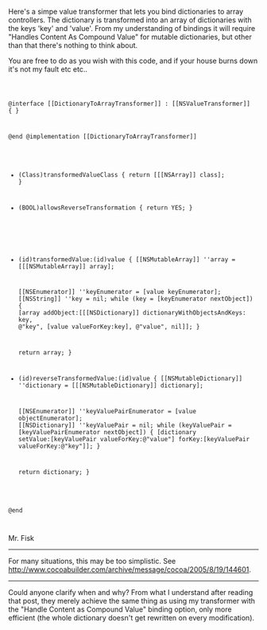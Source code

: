 

Here's a simpe value transformer that lets you bind dictionaries to array controllers. The dictionary is transformed into an array of dictionaries with the keys 'key' and 'value'.
From my understanding of bindings it will require "Handles Content As Compound Value" for mutable dictionaries, but other than that there's nothing to think about.

You are free to do as you wish with this code, and if your house burns down it's not my fault etc etc..

<code>

@interface [[DictionaryToArrayTransformer]] : [[NSValueTransformer]] {
}

@end
@implementation [[DictionaryToArrayTransformer]]

+ (Class)transformedValueClass {
    return [[[NSArray]] class];
}

+ (BOOL)allowsReverseTransformation {
    return YES;
}

- (id)transformedValue:(id)value {
    [[NSMutableArray]] ''array = [[[NSMutableArray]] array];
    
    [[NSEnumerator]] ''keyEnumerator = [value keyEnumerator];
    [[NSString]] ''key = nil;
    while (key = [keyEnumerator nextObject]) {
        [array addObject:[[[NSDictionary]] dictionaryWithObjectsAndKeys:
            key, @"key",
            [value valueForKey:key], @"value", nil]];
    }
    
    return array;
}

- (id)reverseTransformedValue:(id)value {
    [[NSMutableDictionary]] ''dictionary = [[[NSMutableDictionary]] dictionary];
    
    [[NSEnumerator]] ''keyValuePairEnumerator = [value objectEnumerator];
    [[NSDictionary]] ''keyValuePair = nil;
    while (keyValuePair = [keyValuePairEnumerator nextObject]) {
        [dictionary setValue:[keyValuePair valueForKey:@"value"]
                            forKey:[keyValuePair valueForKey:@"key"]];
    }
    
    return dictionary;
}

@end

</code>

Mr. Fisk


----

For many situations, this may be too simplistic.
See <http://www.cocoabuilder.com/archive/message/cocoa/2005/8/19/144601>.

----

Could anyone clarify when and why? From what I understand after reading that post, they merely achieve the same thing as using my transformer with the "Handle Content as Compound Value" binding option, only more efficient (the whole dictionary doesn't get rewritten on every modification).